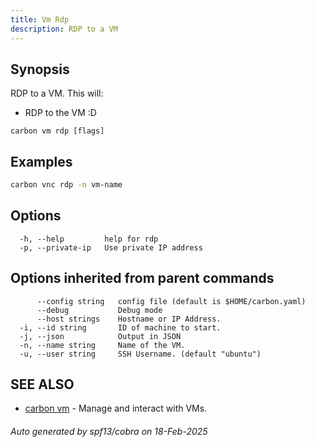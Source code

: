```yaml
---
title: Vm Rdp
description: RDP to a VM
---
```


## Synopsis

RDP to a VM.
This will:

- RDP to the VM :D


```
carbon vm rdp [flags]
```

## Examples

```bash
carbon vnc rdp -n vm-name
```

## Options

```
  -h, --help         help for rdp
  -p, --private-ip   Use private IP address
```

## Options inherited from parent commands

```
      --config string   config file (default is $HOME/carbon.yaml)
      --debug           Debug mode
      --host strings    Hostname or IP Address.
  -i, --id string       ID of machine to start.
  -j, --json            Output in JSON
  -n, --name string     Name of the VM.
  -u, --user string     SSH Username. (default "ubuntu")
```

## SEE ALSO

* [carbon vm](carbon_vm.md)	 - Manage and interact with VMs.

###### Auto generated by spf13/cobra on 18-Feb-2025
